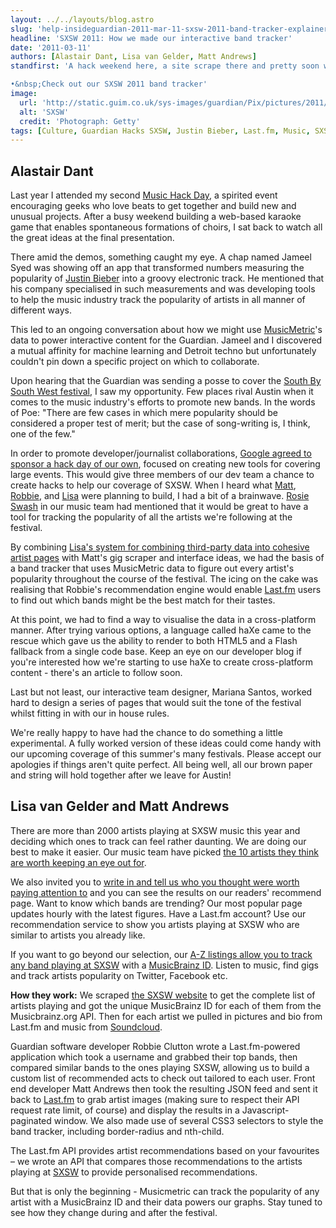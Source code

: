 ```yaml
---
layout: ../../layouts/blog.astro
slug: 'help-insideguardian-2011-mar-11-sxsw-2011-band-tracker-explainer'
headline: 'SXSW 2011: How we made our interactive band tracker'
date: '2011-03-11'
authors: [Alastair Dant, Lisa van Gelder, Matt Andrews]
standfirst: 'A hack weekend here, a site scrape there and pretty soon we had this wonderful new tool for tracking artists at the SXSW festival

•&nbsp;Check out our SXSW 2011 band tracker'
image:
  url: 'http://static.guim.co.uk/sys-images/guardian/Pix/pictures/2011/3/8/1299601123046/SXSW-005.jpg'
  alt: 'SXSW'
  credit: 'Photograph: Getty'
tags: [Culture, Guardian Hacks SXSW, Justin Bieber, Last.fm, Music, SXSW]
---
```


Alastair Dant
-------------

Last year I attended my second [Music Hack Day](http://london.musichackday.org/2010/), a spirited event encouraging geeks who love beats to get together and build new and unusual projects. After a busy weekend building a web-based karaoke game that enables spontaneous formations of choirs, I sat back to watch all the great ideas at the final presentation.

There amid the demos, something caught my eye. A chap named Jameel Syed was showing off an app that transformed numbers measuring the popularity of [Justin Bieber](https://www.theguardian.com/music/justin-bieber) into a groovy electronic track. He mentioned that his company specialised in such measurements and was developing tools to help the music industry track the popularity of artists in all manner of different ways.

This led to an ongoing conversation about how we might use [MusicMetric](http://www.musicmetric.com/)'s data to power interactive content for the Guardian. Jameel and I discovered a mutual affinity for machine learning and Detroit techno but unfortunately couldn't pin down a specific project on which to collaborate.

Upon hearing that the Guardian was sending a posse to cover the [South By South West festival](https://www.theguardian.com/culture/sxsw), I saw my opportunity. Few places rival Austin when it comes to the music industry's efforts to promote new bands. In the words of Poe: "There are few cases in which mere popularity should be considered a proper test of merit; but the case of song-writing is, I think, one of the few."

In order to promote developer/journalist collaborations, [Google agreed to sponsor a hack day of our own](https://www.theguardian.com/technology/guardian-hacks-sxsw), focused on creating new tools for covering large events. This would give three members of our dev team a chance to create hacks to help our coverage of SXSW. When I heard what [Matt](https://www.theguardian.com/profile/matt-andrews), [Robbie](https://www.theguardian.com/profile/robbie-clutton), and [Lisa](https://www.theguardian.com/profile/lisavangelder) were planning to build, I had a bit of a brainwave. [Rosie Swash](https://www.theguardian.com/profile/rosieswash) in our music team had mentioned that it would be great to have a tool for tracking the popularity of all the artists we're following at the festival.

By combining [Lisa's system for combining third-party data into cohesive artist pages](https://www.theguardian.com/music/sxsw/listing/index?letter=a) with Matt's gig scraper and interface ideas, we had the basis of a band tracker that uses MusicMetric data to figure out every artist's popularity throughout the course of the festival. The icing on the cake was realising that Robbie's recommendation engine would enable [Last.fm](http://www.last.fm/) users to find out which bands might be the best match for their tastes.

At this point, we had to find a way to visualise the data in a cross-platform manner. After trying various options, a language called haXe came to the rescue which gave us the ability to render to both HTML5 and a Flash fallback from a single code base. Keep an eye on our developer blog if you're interested how we're starting to use haXe to create cross-platform content - there's an article to follow soon.

Last but not least, our interactive team designer, Mariana Santos, worked hard to design a series of pages that would suit the tone of the festival whilst fitting in with our in house rules.

We're really happy to have had the chance to do something a little experimental. A fully worked version of these ideas could come handy with our upcoming coverage of this summer's many festivals. Please accept our apologies if things aren't quite perfect. All being well, all our brown paper and string will hold together after we leave for Austin!

Lisa van Gelder and Matt Andrews
--------------------------------

There are more than 2000 artists playing at SXSW music this year and deciding which ones to track can feel rather daunting. We are doing our best to make it easier. Our music team have picked [the 10 artists they think are worth keeping an eye out for](https://www.theguardian.com/music/musicblog/2011/feb/17/sxsw-bands-interactive-artist-pages).

We also invited you to [write in and tell us who you thought were worth paying attention to](https://www.theguardian.com/music/musicblog/signup/2011/feb/25/sxsw-2011-music-nominate-artists) and you can see the results on our readers' recommend page. Want to know which bands are trending? Our most popular page updates hourly with the latest figures. Have a Last.fm account? Use our recommendation service to show you artists playing at SXSW who are similar to artists you already like.

If you want to go beyond our selection, our [A-Z listings allow you to track any band playing at SXSW](https://www.theguardian.com/music/sxsw/listing/index?letter=a) with a [MusicBrainz ID](http://musicbrainz.org/). Listen to music, find gigs and track artists popularity on Twitter, Facebook etc.

**How they work:** We scraped [the SXSW website](http://sxsw.com/) to get the complete list of artists playing and got the unique MusicBrainz ID for each of them from the Musicbrainz.org API. Then for each artist we pulled in pictures and bio from Last.fm and music from [Soundcloud](http://soundcloud.com/).

Guardian software developer Robbie Clutton wrote a Last.fm-powered application which took a username and grabbed their top bands, then compared similar bands to the ones playing SXSW, allowing us to build a custom list of recommended acts to check out tailored to each user. Front end developer Matt Andrews then took the resulting JSON feed and sent it back to [Last.fm](https://www.theguardian.com/media/last-fm) to grab artist images (making sure to respect their API request rate limit, of course) and display the results in a Javascript-paginated window. We also made use of several CSS3 selectors to style the band tracker, including border-radius and nth-child.

The Last.fm API provides artist recommendations based on your favourites – we wrote an API that compares those recommendations to the artists playing at [SXSW](https://www.theguardian.com/culture/sxsw) to provide personalised recommendations.

But that is only the beginning - Musicmetric can track the popularity of any artist with a MusicBrainz ID and their data powers our graphs. Stay tuned to see how they change during and after the festival.
